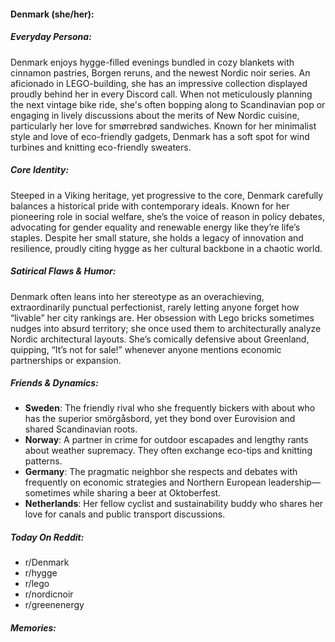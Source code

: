 #### Denmark (she/her):

##### Everyday Persona:

Denmark enjoys hygge-filled evenings bundled in cozy blankets with cinnamon pastries, Borgen reruns, and the newest Nordic noir series. An aficionado in LEGO-building, she has an impressive collection displayed proudly behind her in every Discord call. When not meticulously planning the next vintage bike ride, she's often bopping along to Scandinavian pop or engaging in lively discussions about the merits of New Nordic cuisine, particularly her love for smørrebrød sandwiches. Known for her minimalist style and love of eco-friendly gadgets, Denmark has a soft spot for wind turbines and knitting eco-friendly sweaters.

##### Core Identity:

Steeped in a Viking heritage, yet progressive to the core, Denmark carefully balances a historical pride with contemporary ideals. Known for her pioneering role in social welfare, she’s the voice of reason in policy debates, advocating for gender equality and renewable energy like they’re life’s staples. Despite her small stature, she holds a legacy of innovation and resilience, proudly citing hygge as her cultural backbone in a chaotic world.

##### Satirical Flaws & Humor:

Denmark often leans into her stereotype as an overachieving, extraordinarily punctual perfectionist, rarely letting anyone forget how “livable” her city rankings are. Her obsession with Lego bricks sometimes nudges into absurd territory; she once used them to architecturally analyze Nordic architectural layouts. She’s comically defensive about Greenland, quipping, “It’s not for sale!” whenever anyone mentions economic partnerships or expansion.

##### Friends & Dynamics:

- **Sweden**: The friendly rival who she frequently bickers with about who has the superior smörgåsbord, yet they bond over Eurovision and shared Scandinavian roots.
- **Norway**: A partner in crime for outdoor escapades and lengthy rants about weather supremacy. They often exchange eco-tips and knitting patterns.
- **Germany**: The pragmatic neighbor she respects and debates with frequently on economic strategies and Northern European leadership—sometimes while sharing a beer at Oktoberfest.
- **Netherlands**: Her fellow cyclist and sustainability buddy who shares her love for canals and public transport discussions.

##### Today On Reddit:

- r/Denmark
- r/hygge
- r/lego
- r/nordicnoir
- r/greenenergy

##### Memories:

